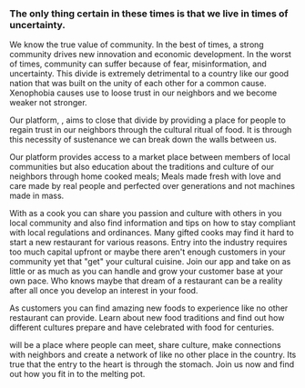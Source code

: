 
### The only thing certain in these times is that we live in times of uncertainty.


We know the true value of community. In the best of times, a strong community
drives new innovation and economic development. In the worst of times, community
can suffer because of fear, misinformation, and uncertainty. This divide is extremely
detrimental to a country like our good nation that was built on the unity of each other
for a common cause. Xenophobia causes use to loose trust in our neighbors and we
become weaker not stronger.

Our platform, <insert good name here>, aims to close that divide by providing a place
for people to regain trust in our neighbors through the cultural ritual of food.
It is through this necessity of sustenance we can break down the walls between us.

Our platform provides access to a market place between members of local communities
but also education about the traditions and culture of our neighbors through home cooked meals;
Meals made fresh with love and care made by real people and perfected over generations
and not machines made in mass.

With <our app name> as a cook you can share you passion and culture with others in
you local community and also find information and tips on how to stay compliant with
local regulations and ordinances. Many gifted cooks may find it hard to start a new restaurant
for various reasons. Entry into the industry requires too much capital upfront or maybe
there aren't enough customers in your community yet that "get" your cultural cuisine.
Join our app and take on as little or as much as you can handle and grow your customer base
at your own pace. Who knows maybe that dream of a restaurant can be a reality after all once you
develop an interest in your food.

As customers you can find amazing new foods to experience like no other restaurant can provide.
Learn about new food traditions and find out how different cultures prepare and have celebrated
with food for centuries.

<Our app name> will be a place where people can meet, share culture, make connections
with neighbors and create a network of like no other place in the country.
Its true that the entry to the heart is through the stomach. Join us now and find out how
you fit in to the melting pot.

